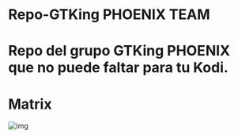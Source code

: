 # Repo-GTKing PHOENIX TEAM
# Repo del grupo GTKing PHOENIX que no puede faltar para tu Kodi.

# Matrix
![img](https://i.imgur.com/ZyXs5H4.jpg)
